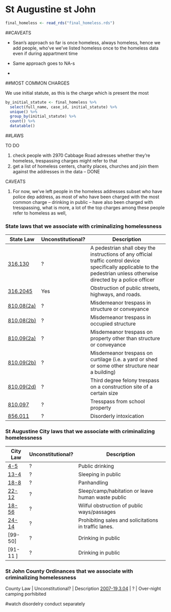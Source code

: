 St Augustine st John
================

``` r
final_homeless <- read_rds("final_homeless.rds")
```

\#\#CAVEATS

  - Sean’s approach so far is once homeless, always homeless, hence we
    add people, who’ve we’ve listed homeless once to the homeless data
    even if during appartment time

  - Same approach goes to NA-s

  - 
\#\#MOST COMMON CHARGES

We use initial statute, as this is the charge which is present the most

``` r
by_initial_statute <- final_homeless %>% 
  select(full_name, case_id, initial_statute) %>%
  unique() %>% 
  group_by(initial_statute) %>% 
  count() %>% 
  datatable()
```

\#\#LAWS

TO DO

1)  check people with 2970 Cabbage Road adresses whether they’re
    homeless, trespassing charges might refer to that
2)  get a list of homeless centers, charity places, churches and join
    them against the addresses in the data – DONE

CAVEATS

1)  For now, we’ve left people in the homeless addresses subset who have
    police dep address, as most of who have been charged with the most
    common charge – drinking in public – have also been charged with
    tresspassing, what is more, a lot of the top charges among these
    people refer to homeless as
well,

### State laws that we associate with criminalizing homelessness

| State Law                                                                                                                                                                           | Unconstitutional? | Description                                                                                                                                                             |
| ----------------------------------------------------------------------------------------------------------------------------------------------------------------------------------- | ----------------- | ----------------------------------------------------------------------------------------------------------------------------------------------------------------------- |
| [316.130](http://www.leg.state.fl.us/statutes/index.cfm?mode=View%20Statutes&SubMenu=1&App_mode=Display_Statute&Search_String=316.130&URL=0300-0399/0316/Sections/0316.130.html)    | ?                 | A pedestrian shall obey the instructions of any official traffic control device specifically applicable to the pedestrian unless otherwise directed by a police officer |
| [316.2045](http://www.leg.state.fl.us/statutes/index.cfm?mode=View%20Statutes&SubMenu=1&App_mode=Display_Statute&Search_String=316.2045&URL=0300-0399/0316/Sections/0316.2045.html) | Yes               | Obstruction of public streets, highways, and roads.                                                                                                                     |
| [810.08(2a)](http://www.leg.state.fl.us/statutes/index.cfm?App_mode=Display_Statute&URL=0800-0899/0810/Sections/0810.08.html)                                                       | ?                 | Misdemeanor trespass in structure or conveyance                                                                                                                         |
| [810.08(2b)](http://www.leg.state.fl.us/statutes/index.cfm?App_mode=Display_Statute&URL=0800-0899/0810/Sections/0810.08.html)                                                       | ?                 | Misdemeanor trespass in occupied structure                                                                                                                              |
| [810.09(2a)](http://www.leg.state.fl.us/statutes/index.cfm?App_mode=Display_Statute&URL=0800-0899/0810/Sections/0810.09.html)                                                       | ?                 | Misdemeanor trespass on property other than structure or conveyance                                                                                                     |
| [810.09(2b)](http://www.leg.state.fl.us/statutes/index.cfm?App_mode=Display_Statute&URL=0800-0899/0810/Sections/0810.09.html)                                                       | ?                 | Misdemeanor trespass on curtilage (i.e. a yard or shed or some other structure near a building)                                                                         |
| [810.09(2d)](http://www.leg.state.fl.us/statutes/index.cfm?App_mode=Display_Statute&URL=0800-0899/0810/Sections/0810.09.html)                                                       | ?                 | Third degree felony trespass on a construction site of a certain size                                                                                                   |
| [810.097](http://www.leg.state.fl.us/statutes/index.cfm?App_mode=Display_Statute&URL=0800-0899/0810/Sections/0810.09.html)                                                          | ?                 | Tresspass from school property                                                                                                                                          |
| [856.011](http://www.leg.state.fl.us/statutes/index.cfm?App_mode=Display_Statute&URL=0800-0899/0856/Sections/0856.011.html)                                                         | ?                 | Disorderly intoxication                                                                                                                                                 |

### St Augustine City laws that we associate with criminalizing homelessness

| City Law                                                                                                                                           | Unconstitutional? | Description                                           |
| -------------------------------------------------------------------------------------------------------------------------------------------------- | ----------------- | ----------------------------------------------------- |
| [4-5](https://library.municode.com/fl/st._augustine/codes/code_of_ordinances?nodeId=PTIICOOR_CH4ALBE_S4-5DRPU)                                     | ?                 | Public drinking                                       |
| [13-4](https://library.municode.com/fl/st._augustine/codes/code_of_ordinances?nodeId=PTIICOOR_CH13TE_ARTICORI-W_S13-4REPLMACOFAPURI-W)             | ?                 | Sleeping in public                                    |
| [18-8](https://library.municode.com/fl/st._augustine/codes/code_of_ordinances?nodeId=PTIICOOR_CH18MIPROF)                                          | ?                 | Panhandling                                           |
| [22-12](https://library.municode.com/fl/st._augustine/codes/code_of_ordinances?nodeId=PTIICOOR_CH22STSIPAMIPUPL_ARTIINGE_S22-12SLCAHALEHUWAPUPLPR) | ?                 | Sleep/camp/habitation or leave human waste public     |
| [18-56](https://library.municode.com/fl/st._augustine/codes/code_of_ordinances?nodeId=PTIICOOR_CH18MIPROF_ARTIIIOFINPUPEOR_S18-56WIOBPUWAPA)       | ?                 | Wilful obstruction of public ways/passages            |
| [24-14](https://library.municode.com/fl/st._augustine/codes/code_of_ordinances?nodeId=PTIICOOR_CH24TR_ARTIINGE_S24-14PRSASOTRLA)                   | ?                 | Prohibiting sales and solicitations in traffic lanes. |
| \[99-50\]                                                                                                                                          | ?                 | Drinking in public                                    |
| \[91-11 \]                                                                                                                                         | ?                 | Drinking in public                                    |

### St John County Ordinances that we associate with criminalizing homelessness

County Law | Unconstitutional? | Description
[2007-19,3.04](https://stjohnsclerk.com/minrec/OrdinanceBooks/2007/ORD2007-19.pdf)
| ? | Over-night camping porhibited

\#watch disordelry conduct separately
